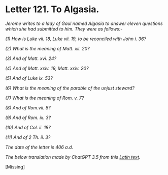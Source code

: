 <h1>Letter 121. To Algasia.</h1>

<p><i>Jerome writes to a lady of Gaul named Algasia to answer eleven questions which she had submitted to him. They were as follows:-

(1) How is Luke vii. 18, Luke vii. 19, to be reconciled with John i. 36?

(2) What is the meaning of Matt. xii. 20?

(3) And of Matt. xvi. 24?

(4) And of Matt. xxiv. 19, Matt. xxiv. 20?

(5) And of Luke ix. 53?

(6) What is the meaning of the parable of the unjust steward?

(7) What is the meaning of Rom. v. 7?

(8) And of Rom.vii. 8?

(9) And of Rom. ix. 3?

(10) And of Col. ii. 18?

(11) And of 2 Th. ii. 3?

The date of the letter is 406 a.d.

The below translation made by ChatGPT 3.5 from this <a href='https://catholiclibrary.org/library/view?docId=Fathers-OR/PL.022.html;chunk.id=00000293'>Latin text</a>.</i></p>

[Missing]